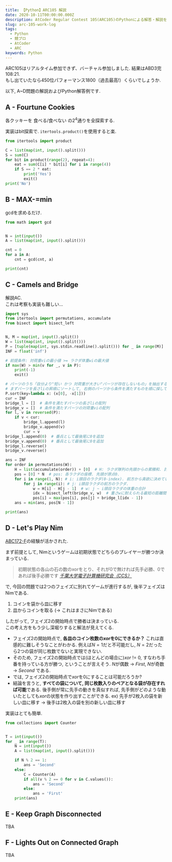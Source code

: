 ```yaml
---
title: 【Python】ARC105 解説
date: 2020-10-11T00:00:00.000Z
description: AtCoder Regular Contest 105(ARC105)のPythonによる解答・解説を載せます.
slug: arc-105-work-log
tags: 
  - Python
  - 競プロ
  - AtCoder
  - ARC
keywords: Python
---
```


ARC105はリアルタイム参加できず、バーチャル参加しました.  結果はABD3完108:21.   
もし出ていたなら450位パフォーマンス1800（過去最高!）くらいでしょうか.  

以下, A~D問題の解説およびPython解答例です.

## A - Fourtune Cookies
各クッキーを 食べる/食べない の$2^4$通りを全探索する.  

実装はbit探索で. `itertools.product()`を使用すると楽.  

```python
from itertools import product

C = list(map(int, input().split()))
S = sum(C)
for bit in product(range(2), repeat=4):
    eat = sum(C[i] * bit[i] for i in range(4))
    if S == 2 * eat:
        print('Yes')
        exit()
print('No')
```

## B - MAX-=min
gcdを求めるだけ.  

```python
from math import gcd


N = int(input())
A = list(map(int, input().split()))

cnt = 0
for a in A:
    cnt = gcd(cnt, a)

print(cnt)
```

## C - Camels and Bridge
解説AC.  
これは考察も実装も難しい...  


```python
import sys
from itertools import permutations, accumulate
from bisect import bisect_left


N, M = map(int, input().split())
W = list(map(int, input().split()))
P = [tuple(map(int, sys.stdin.readline().split())) for _ in range(M)]
INF = float('inf')

# 前提条件: 対荷重viの最小値 >= ラクダ体重wiの最大値
if max(W) > min(v for _, v in P):
    print(-1)
    exit()

# パーツのうち「自分より"短い かつ 対荷重が大きい"パーツが存在しないもの」を抽出する.
# まずパーツを長さliの昇順にソートして, 右側のパーツから条件を満たすものを順に探していく.
P.sort(key=lambda x: (x[0], -x[1]))
cur = INF
bridge_l = []  # 条件を満たすパーツの長さliの配列
bridge_v = []  # 条件を満たすパーツの対荷重viの配列
for l, v in reversed(P):
    if v < cur:
        bridge_l.append(l)
        bridge_v.append(v)
        cur = v
bridge_l.append(0)  # 番兵として最後尾に0を追加
bridge_v.append(0)  # 番兵として最後尾に0を追加  
bridge_l.reverse()
bridge_v.reverse()

ans = INF
for order in permutations(W):
    H = list(accumulate(order)) + [0]  # H: ラクダ隊列の先頭からの累積和. 計算の都合上, N+1項目を0としていることに注意.
    pos = [0] * N  # pos: 各ラクダの座標. 先頭が原点0.
    for i in range(1, N): # i: i頭目のラクダ(0-index). 前方から貪欲に決めていく. 
        for j in range(i): # j: i頭目ラクダの前方のラクダ.
            w = H[i] - H[j - 1]  # w: j ~ i頭目ラクダの体重の合計
            idx = bisect_left(bridge_v, w)  # 重さwに耐えられる最短の距離間隔を求める.
            pos[i] = max(pos[i], pos[j] + bridge_l[idx - 1])
    ans = min(ans, pos[N - 1])

print(ans)
```

## D - Let's Play Nim
[ABC172-F](https://marco-note.net/abc-172-work-log/#f---unfair-nim)の経験が活かされた.  

まず前提として, Nimというゲームは初期状態でどちらのプレイヤーが勝つか決まっている.  
>  初期状態の各山の石の数のxorをとり、それが0で無ければ先手必勝、0であれば後手必勝です
> <cite> [千葉大学電子計算機研究会（CCS）](https://densanken.com/wiki/index.php?Nim)</cite>

で, 今回の問題では2つのフェイズに別れてゲームが進行するが, 後半フェイズはNimである.  
1. コインを袋から皿に移す
2. 皿からコインを取る ($\rightarrow$ これはまさにNimである)

したがって, フェイズ2の開始時点で勝者は決まっている.  
この考え方をもう少し深堀りすると解法が見えてくる.  
- フェイズ2の開始時点で, **各皿のコイン枚数の$xor$を$0$にできるか？**  これは直感的に難しそうなことがわかる. 例えば$N = 1$だと不可能だし, $N = 2$だったら2つの袋が同じ枚数でないと実現できない. 
- そのため, フェイズ2の開始時点では(ほとんどの場合に)$xor$ != $0$, すなわち手番を持っている方が勝つ, ということが言えそう. $N$が偶数 $\rightarrow$ $First$, $N$が奇数 $\rightarrow$ $Second$ である.
- では, フェイズ2の開始時点で$xor$を$0$にすることは可能だろうか? 
- 結論を言うと, **すべての袋について, 同じ枚数入りのペアとなる袋が存在すれば可能**である. 後手側が常に先手の動きを真似すれば, 先手側がどのような動いたとしても$xor$の状態を作り出すことができる. ex) 先手が2枚入の袋を新しい皿に移す $\rightarrow$ 後手は2枚入の袋を別の新しい皿に移す

実装はとても簡単.

```python
from collections import Counter


T = int(input())
for _ in range(T):
    N = int(input())
    A = list(map(int, input().split()))

    if N % 2 == 1:
        ans = 'Second'
    else:
        C = Counter(A)
        if all(v % 2 == 0 for v in C.values()):
            ans = 'Second'
        else:
            ans = 'First'
    print(ans)
```

## E - Keep Graph Disconnected
TBA

## F - Lights Out on Connected Graph
TBA
